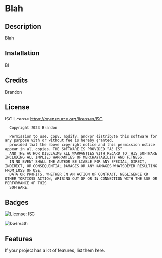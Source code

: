 # Blah

  ## Description
  Blah
  
  ## Installation
  Bl

  ## Credits
  Brandon
  
  ## License
  ISC License
      https://opensource.org/licenses/ISC
      
      Copyright 2023 Brandon

      Permission to use, copy, modify, and/or distribute this software for any purpose with or without fee is hereby granted, 
      provided that the above copyright notice and this permission notice appear in all copies. THE SOFTWARE IS PROVIDED “AS IS” 
      AND THE AUTHOR DISCLAIMS ALL WARRANTIES WITH REGARD TO THIS SOFTWARE INCLUDING ALL IMPLIED WARRANTIES OF MERCHANTABILITY AND FITNESS. 
      IN NO EVENT SHALL THE AUTHOR BE LIABLE FOR ANY SPECIAL, DIRECT, INDIRECT, OR CONSEQUENTIAL DAMAGES OR ANY DAMAGES WHATSOEVER RESULTING FROM LOSS OF USE, 
      DATA OR PROFITS, WHETHER IN AN ACTION OF CONTRACT, NEGLIGENCE OR OTHER TORTIOUS ACTION, ARISING OUT OF OR IN CONNECTION WITH THE USE OR PERFORMANCE OF THIS 
      SOFTWARE.
  
  ## Badges
  ![License: ISC](https://img.shields.io/badge/License-ISC-blue.svg)

  ![badmath](https://img.shields.io/github/languages/top/lernantino/badmath)
  
  ## Features
  
  If your project has a lot of features, list them here.
